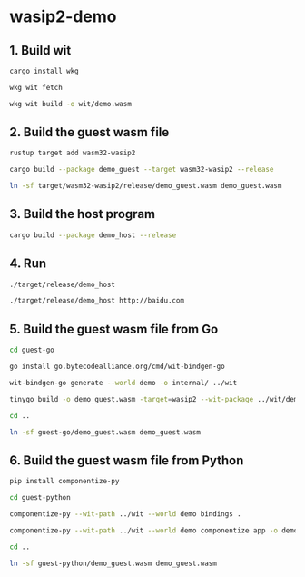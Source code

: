 # wasip2-demo

## 1. Build wit

```sh
cargo install wkg

wkg wit fetch

wkg wit build -o wit/demo.wasm
```

## 2. Build the guest wasm file

```sh
rustup target add wasm32-wasip2

cargo build --package demo_guest --target wasm32-wasip2 --release

ln -sf target/wasm32-wasip2/release/demo_guest.wasm demo_guest.wasm
```

## 3. Build the host program

```sh
cargo build --package demo_host --release
```

## 4. Run

```sh
./target/release/demo_host

./target/release/demo_host http://baidu.com
```

## 5. Build the guest wasm file from Go

```sh
cd guest-go

go install go.bytecodealliance.org/cmd/wit-bindgen-go

wit-bindgen-go generate --world demo -o internal/ ../wit

tinygo build -o demo_guest.wasm -target=wasip2 --wit-package ../wit/demo.wasm --wit-world demo app.go

cd ..

ln -sf guest-go/demo_guest.wasm demo_guest.wasm
```

## 6. Build the guest wasm file from Python

```sh
pip install componentize-py

cd guest-python

componentize-py --wit-path ../wit --world demo bindings .

componentize-py --wit-path ../wit --world demo componentize app -o demo_guest.wasm

cd ..

ln -sf guest-python/demo_guest.wasm demo_guest.wasm
```
